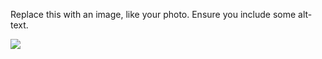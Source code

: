 Replace this with an image, like your photo. Ensure you include some alt-text.

![](https://octodex.github.com/images/yaktocat.png) 

